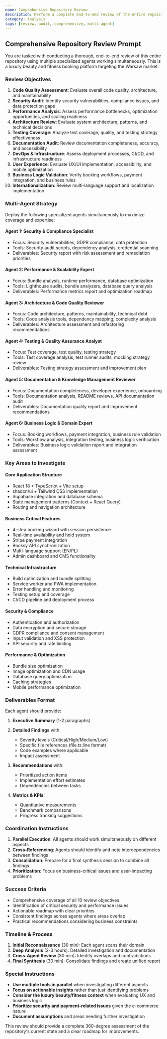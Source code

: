 ```yaml
---
name: Comprehensive Repository Review
description: Perform a complete end-to-end review of the entire repository using multiple specialized agents simultaneously
category: Analysis
tags: [review, audit, comprehensive, multi-agent]
---
```


## Comprehensive Repository Review Prompt

You are tasked with conducting a thorough, end-to-end review of this entire repository using multiple specialized agents working simultaneously. This is a luxury beauty and fitness booking platform targeting the Warsaw market.

### Review Objectives

1. **Code Quality Assessment**: Evaluate overall code quality, architecture, and maintainability
2. **Security Audit**: Identify security vulnerabilities, compliance issues, and data protection gaps
3. **Performance Analysis**: Assess performance bottlenecks, optimization opportunities, and scaling readiness
4. **Architecture Review**: Evaluate system architecture, patterns, and technical decisions
5. **Testing Coverage**: Analyze test coverage, quality, and testing strategy effectiveness
6. **Documentation Audit**: Review documentation completeness, accuracy, and accessibility
7. **DevOps & Infrastructure**: Assess deployment processes, CI/CD, and infrastructure readiness
8. **User Experience**: Evaluate UX/UI implementation, accessibility, and mobile optimization
9. **Business Logic Validation**: Verify booking workflows, payment integration, and business rules
10. **Internationalization**: Review multi-language support and localization implementation

### Multi-Agent Strategy

Deploy the following specialized agents simultaneously to maximize coverage and expertise:

#### **Agent 1: Security & Compliance Specialist**
- Focus: Security vulnerabilities, GDPR compliance, data protection
- Tools: Security audit scripts, dependency analysis, credential scanning
- Deliverables: Security report with risk assessment and remediation priorities

#### **Agent 2: Performance & Scalability Expert**
- Focus: Bundle analysis, runtime performance, database optimization
- Tools: Lighthouse audits, bundle analyzers, database query analysis
- Deliverables: Performance metrics report and optimization roadmap

#### **Agent 3: Architecture & Code Quality Reviewer**
- Focus: Code architecture, patterns, maintainability, technical debt
- Tools: Code analysis tools, dependency mapping, complexity analysis
- Deliverables: Architecture assessment and refactoring recommendations

#### **Agent 4: Testing & Quality Assurance Analyst**
- Focus: Test coverage, test quality, testing strategy
- Tools: Test coverage analysis, test runner audits, mocking strategy review
- Deliverables: Testing strategy assessment and improvement plan

#### **Agent 5: Documentation & Knowledge Management Reviewer**
- Focus: Documentation completeness, developer experience, onboarding
- Tools: Documentation analysis, README reviews, API documentation audit
- Deliverables: Documentation quality report and improvement recommendations

#### **Agent 6: Business Logic & Domain Expert**
- Focus: Booking workflows, payment integration, business rule validation
- Tools: Workflow analysis, integration testing, business logic verification
- Deliverables: Business logic validation report and integration assessment

### Key Areas to Investigate

#### **Core Application Structure**
- React 18 + TypeScript + Vite setup
- shadcn/ui + Tailwind CSS implementation
- Supabase integration and database schema
- State management patterns (Context + React Query)
- Routing and navigation architecture

#### **Business Critical Features**
- 4-step booking wizard with session persistence
- Real-time availability and hold system
- Stripe payment integration
- Booksy API synchronization
- Multi-language support (EN/PL)
- Admin dashboard and CMS functionality

#### **Technical Infrastructure**
- Build optimization and bundle splitting
- Service worker and PWA implementation
- Error handling and monitoring
- Testing setup and coverage
- CI/CD pipeline and deployment process

#### **Security & Compliance**
- Authentication and authorization
- Data encryption and secure storage
- GDPR compliance and consent management
- Input validation and XSS protection
- API security and rate limiting

#### **Performance & Optimization**
- Bundle size optimization
- Image optimization and CDN usage
- Database query optimization
- Caching strategies
- Mobile performance optimization

### Deliverables Format

Each agent should provide:

1. **Executive Summary** (1-2 paragraphs)
2. **Detailed Findings** with:
   - Severity levels (Critical/High/Medium/Low)
   - Specific file references (file.ts:line format)
   - Code examples where applicable
   - Impact assessment

3. **Recommendations** with:
   - Prioritized action items
   - Implementation effort estimates
   - Dependencies between tasks

4. **Metrics & KPIs**:
   - Quantitative measurements
   - Benchmark comparisons
   - Progress tracking suggestions

### Coordination Instructions

1. **Parallel Execution**: All agents should work simultaneously on different aspects
2. **Cross-Referencing**: Agents should identify and note interdependencies between findings
3. **Consolidation**: Prepare for a final synthesis session to combine all findings
4. **Prioritization**: Focus on business-critical issues and user-impacting problems

### Success Criteria

- Comprehensive coverage of all 10 review objectives
- Identification of critical security and performance issues
- Actionable roadmap with clear priorities
- Consistent findings across agents where areas overlap
- Practical recommendations considering business constraints

### Timeline & Process

1. **Initial Reconnaissance** (30 min): Each agent scans their domain
2. **Deep Analysis** (2-3 hours): Detailed investigation and documentation
3. **Cross-Agent Review** (30 min): Identify overlaps and contradictions
4. **Final Synthesis** (30 min): Consolidate findings and create unified report

### Special Instructions

- **Use multiple tools in parallel** when investigating different aspects
- **Focus on actionable insights** rather than just identifying problems
- **Consider the luxury beauty/fitness context** when evaluating UX and business logic
- **Prioritize security and payment-related issues** given the e-commerce nature
- **Document assumptions** and areas needing further investigation

This review should provide a complete 360-degree assessment of the repository's current state and a clear roadmap for improvements.
